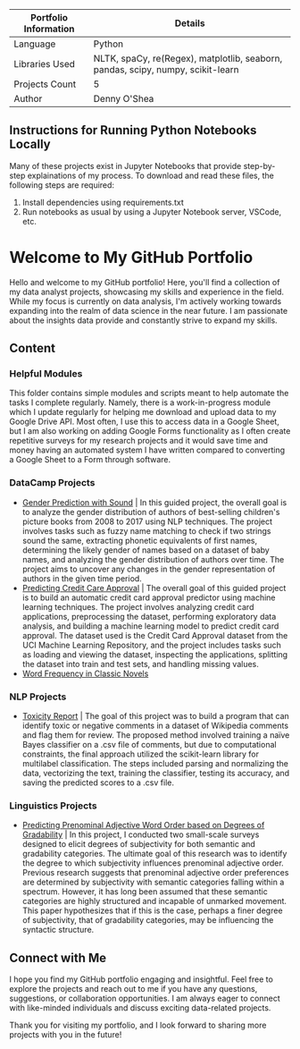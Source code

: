 | <strong>Portfolio Information</strong> | <strong>Details</strong> |
| -------------------------------------- | ------- |
| Language | Python |
| Libraries Used | NLTK, spaCy, re(Regex), matplotlib, seaborn, pandas, scipy, numpy, scikit-learn|
| Projects Count | 5 |
| Author | Denny O'Shea |

## Instructions for Running Python Notebooks Locally

Many of these projects exist in Jupyter Notebooks that provide step-by-step explainations of my process. To download and read these files, the following steps are required:

  1. Install dependencies using requirements.txt
  2. Run notebooks as usual by using a Jupyter Notebook server, VSCode, etc.

# Welcome to My GitHub Portfolio

Hello and welcome to my GitHub portfolio! Here, you'll find a collection of my data analyst projects, showcasing my skills and experience in the field. While my focus is currently on data analysis, I'm actively working towards expanding into the realm of data science in the near future. I am passionate about the insights data provide and constantly strive to expand my skills.

## Content

### Helpful Modules

This folder contains simple modules and scripts meant to help automate the tasks I complete regularly. Namely, there is a work-in-progress module which I update regularly for helping me download and upload data to my Google Drive API. Most often, I use this to access data in a Google Sheet, but I am also working on adding Google Forms functionality as I often create repetitive surveys for my research projects and it would save time and money having an automated system I have written compared to converting a Google Sheet to a Form through software.

### DataCamp Projects

  - [Gender Prediction with Sound](https://github.com/DenjaminPip/portfolio/tree/main/datacamp_projects/gender_prediction_with_sound) | In this guided project, the overall goal is to analyze the gender distribution of authors of best-selling children's picture books from 2008 to 2017 using NLP techniques. The project involves tasks such as fuzzy name matching to check if two strings sound the same, extracting phonetic equivalents of first names, determining the likely gender of names based on a dataset of baby names, and analyzing the gender distribution of authors over time. The project aims to uncover any changes in the gender representation of authors in the given time period.
  - [Predicting Credit Care Approval](https://github.com/DenjaminPip/portfolio/tree/main/datacamp_projects/predicting_credit_card_approval) | The overall goal of this guided project is to build an automatic credit card approval predictor using machine learning techniques. The project involves analyzing credit card applications, preprocessing the dataset, performing exploratory data analysis, and building a machine learning model to predict credit card approval. The dataset used is the Credit Card Approval dataset from the UCI Machine Learning Repository, and the project includes tasks such as loading and viewing the dataset, inspecting the applications, splitting the dataset into train and test sets, and handling missing values.
  - [Word Frequency in Classic Novels](https://github.com/DenjaminPip/portfolio/tree/main/datacamp_projects/word_frequency_in_classic_novels) 

### NLP Projects
  - [Toxicity Report](https://github.com/DenjaminPip/portfolio/tree/main/nlp_projects/flagging_toxic_comments) | The goal of this project was to build a program that can identify toxic or negative comments in a dataset of Wikipedia comments and flag them for review. The proposed method involved training a naïve Bayes classifier on a .csv file of comments, but due to computational constraints, the final approach utilized the scikit-learn library for multilabel classification. The steps included parsing and normalizing the data, vectorizing the text, training the classifier, testing its accuracy, and saving the predicted scores to a .csv file.

### Linguistics Projects
  - [Predicting Prenominal Adjective Word Order based on Degrees of Gradability](https://github.com/DenjaminPip/portfolio/tree/main/linguistic_projects/gradability_syntax) | In this project, I conducted two small-scale surveys designed to elicit degrees of subjectivity for both semantic and gradability categories. The ultimate goal of this research was to identify the degree to which subjectivity influences prenominal adjective order. Previous research suggests that prenominal adjective order preferences are determined by subjectivity with semantic categories falling within a spectrum. However, it has long been assumed that these semantic categories are highly structured and incapable of unmarked movement. This paper hypothesizes that if this is the case, perhaps a finer degree of subjectivity, that of gradability categories, may be influencing the syntactic structure.

## Connect with Me

I hope you find my GitHub portfolio engaging and insightful. Feel free to explore the projects and reach out to me if you have any questions, suggestions, or collaboration opportunities. I am always eager to connect with like-minded individuals and discuss exciting data-related projects.

Thank you for visiting my portfolio, and I look forward to sharing more projects with you in the future!